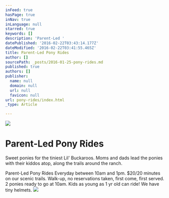 ```yaml
---
inFeed: true
hasPage: true
inNav: true
inLanguage: null
starred: true
keywords: []
description: 'Parent-Led '
datePublished: '2016-02-22T03:43:14.177Z'
dateModified: '2016-02-22T03:41:55.465Z'
title: Parent-Led Pony Rides
author: []
sourcePath: _posts/2016-01-25-pony-rides.md
published: true
authors: []
publisher:
  name: null
  domain: null
  url: null
  favicon: null
url: pony-rides/index.html
_type: Article

---
```

![](https://the-grid-user-content.s3-us-west-2.amazonaws.com/2a550255-06a2-4900-a9e8-2b79ade13dd6.jpg)

# Parent-Led Pony Rides

Sweet ponies for the tiniest Lil' Buckaroos.  Moms and dads lead the ponies with their kiddos atop, along the trails around the ranch.

Parent-Led Pony Rides    Everyday between 10am and 1pm.  $20/20 minutes on our scenic trails.  Walk-up, no reservations taken, first come, first served.  2 ponies ready to go at 10am.  Kids as young as 1 yr old can ride!  We have tiny helmets.
![](https://the-grid-user-content.s3-us-west-2.amazonaws.com/65dc3c3c-4d4f-40e2-929a-77ce5c5a4368.jpg)